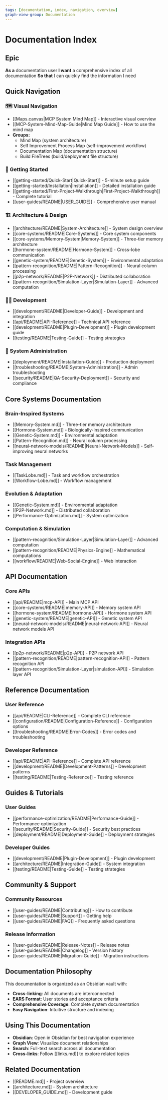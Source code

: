 ```yaml
---
tags: [documentation, index, navigation, overview]
graph-view-group: Documentation
---
```


# Documentation Index

## Epic
**As a** documentation user
**I want** a comprehensive index of all documentation
**So that** I can quickly find the information I need

## Quick Navigation

### 🗺️ **Visual Navigation**
- [[Maps.canvas|MCP System Mind Map]] - Interactive visual overview
- [[MCP-System-Mind-Map-Guide|Mind Map Guide]] - How to use the mind map
- **Groups:**
  - Mind Map (system architecture)
  - Self Improvement Process Map (self-improvement workflow)
  - Documentation Map (documentation structure)
  - Build FileTrees (build/deployment file structure)

### 🚀 Getting Started
- [[getting-started/Quick-Start|Quick-Start]] - 5-minute setup guide
- [[getting-started/Installation|Installation]] - Detailed installation guide
- [[getting-started/First-Project-Walkthrough|First-Project-Walkthrough]] - Complete tutorial
- [[user-guides/README|USER_GUIDE]] - Comprehensive user manual

### 🏗️ Architecture & Design
- [[architecture/README|System-Architecture]] - System design overview
- [[core-systems/README|Core-Systems]] - Core system components
- [[core-systems/Memory-System|Memory-System]] - Three-tier memory architecture
- [[hormone-system/README|Hormone-System]] - Cross-lobe communication
- [[genetic-system/README|Genetic-System]] - Environmental adaptation
- [[pattern-recognition/README|Pattern-Recognition]] - Neural column processing
- [[p2p-network/README|P2P-Network]] - Distributed collaboration
- [[pattern-recognition/Simulation-Layer|Simulation-Layer]] - Advanced computation

### 👨‍💻 Development
- [[development/README|Developer-Guide]] - Development and integration
- [[api/README|API-Reference]] - Technical API reference
- [[development/README|Plugin-Development]] - Plugin development guide
- [[testing/README|Testing-Guide]] - Testing strategies

### 🔧 System Administration
- [[deployment/README|Installation-Guide]] - Production deployment
- [[troubleshooting/README|System-Administration]] - Admin troubleshooting
- [[security/README|QA-Security-Deployment]] - Security and compliance

## Core Systems Documentation

### Brain-Inspired Systems
- [[Memory-System.md]] - Three-tier memory architecture
- [[Hormone-System.md]] - Biologically-inspired communication
- [[Genetic-System.md]] - Environmental adaptation
- [[Pattern-Recognition.md]] - Neural column processing
- [[neural-network-models/README|Neural-Network-Models]] - Self-improving neural networks

### Task Management
- [[TaskLobe.md]] - Task and workflow orchestration
- [[Workflow-Lobe.md]] - Workflow management

### Evolution & Adaptation
- [[Genetic-System.md]] - Environmental adaptation
- [[P2P-Network.md]] - Distributed collaboration
- [[Performance-Optimization.md]] - System optimization

### Computation & Simulation
- [[pattern-recognition/Simulation-Layer|Simulation-Layer]] - Advanced computation
- [[pattern-recognition/README|Physics-Engine]] - Mathematical computations
- [[workflow/README|Web-Social-Engine]] - Web interaction

## API Documentation

### Core APIs
- [[api/README|mcp-API]] - Main MCP API
- [[core-systems/README|memory-API]] - Memory system API
- [[hormone-system/README|hormone-API]] - Hormone system API
- [[genetic-system/README|genetic-API]] - Genetic system API
- [[neural-network-models/README|neural-network-API]] - Neural network models API

### Integration APIs
- [[p2p-network/README|p2p-API]] - P2P network API
- [[pattern-recognition/README|pattern-recognition-API]] - Pattern recognition API
- [[pattern-recognition/Simulation-Layer|simulation-API]] - Simulation layer API

## Reference Documentation

### User Reference
- [[api/README|CLI-Reference]] - Complete CLI reference
- [[configuration/README|Configuration-Reference]] - Configuration options
- [[troubleshooting/README|Error-Codes]] - Error codes and troubleshooting

### Developer Reference
- [[api/README|API-Reference]] - Complete API reference
- [[development/README|Development-Patterns]] - Development patterns
- [[testing/README|Testing-Reference]] - Testing reference

## Guides & Tutorials

### User Guides
- [[performance-optimization/README|Performance-Guide]] - Performance optimization
- [[security/README|Security-Guide]] - Security best practices
- [[deployment/README|Deployment-Guide]] - Deployment strategies

### Developer Guides
- [[development/README|Plugin-Development]] - Plugin development
- [[architecture/README|Integration-Guide]] - System integration
- [[testing/README|Testing-Guide]] - Testing strategies

## Community & Support

### Community Resources
- [[user-guides/README|Contributing]] - How to contribute
- [[user-guides/README|Support]] - Getting help
- [[user-guides/README|FAQ]] - Frequently asked questions

### Release Information
- [[user-guides/README|Release-Notes]] - Release notes
- [[user-guides/README|Changelog]] - Version history
- [[user-guides/README|Migration-Guide]] - Migration instructions

## Documentation Philosophy

This documentation is organized as an Obsidian vault with:
- **Cross-linking**: All documents are interconnected
- **EARS Format**: User stories and acceptance criteria
- **Comprehensive Coverage**: Complete system documentation
- **Easy Navigation**: Intuitive structure and indexing

## Using This Documentation

- **Obsidian**: Open in Obsidian for best navigation experience
- **Graph View**: Visualize document relationships
- **Search**: Full-text search across all documentation
- **Cross-links**: Follow [[links.md]] to explore related topics

## Related Documentation
- [[README.md]] - Project overview
- [[architecture.md]] - System architecture
- [[DEVELOPER_GUIDE.md]] - Development guide
